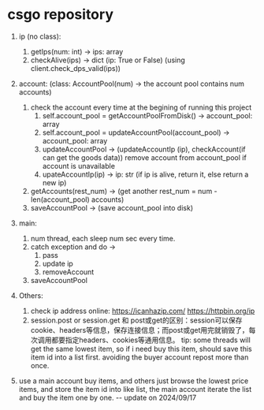 # csgo repository

1. ip (no class): 
   1. getIps(num: int) -> ips: array
   2. checkAlive(ips) -> dict (ip: True or False) (using client.check_dps_valid(ips))
2. account: (class: AccountPool(num) -> the account pool contains num accounts)
   1. check the account every time at the begining of running this project
      1. self.account_pool = getAccountPoolFromDisk() -> account_pool: array
      2. self.account_pool = updateAccountPool(account_pool) -> account_pool: array
      3. updateAccountPool -> (updateAccountIp (ip), checkAccount(if can get the goods data)) remove account from account_pool if account is unavailable
      4. upateAccountIp(ip) -> ip: str (if ip is alive, return it, else return a new ip)
    2. getAccounts(rest_num) -> (get another rest_num = num - len(account_pool) accounts)
    3. saveAccountPool -> (save account_pool into disk)

3. main:
   1. num thread, each sleep num sec every time.
   2. catch exception and do -> 
      1. pass
      2. update ip
      3. removeAccount
   3. saveAccountPool


4. Others:
   1. check ip address online: https://icanhazip.com/   https://httpbin.org/ip
   2. session.post or session.get 和 post或get的区别：session可以保存cookie、headers等信息，保存连接信息；而post或get用完就销毁了，每次调用都要指定headers、cookies等通用信息。
tip: some threads will get the same lowest item, so if i need buy this item, should save this item id into a list first. avoiding the buyer account repost more than once.



5. use a main account buy items, and others just browse the lowest price items, and store the item id into like list, the main account iterate the list and buy the item one by one. -- update on 2024/09/17